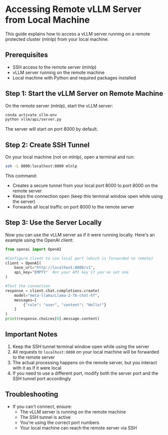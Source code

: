 # Accessing Remote vLLM Server from Local Machine

This guide explains how to access a vLLM server running on a remote protected cluster (mlnlp) from your local machine.

## Prerequisites
- SSH access to the remote server (mlnlp)
- vLLM server running on the remote machine
- Local machine with Python and required packages installed

## Step 1: Start the vLLM Server on Remote Machine
On the remote server (mlnlp), start the vLLM server:
```bash
conda activate vllm-env
python vllm/api/server.py
```
The server will start on port 8000 by default.

## Step 2: Create SSH Tunnel
On your local machine (not on mlnlp), open a terminal and run:
```bash
ssh -L 8000:localhost:8000 mlnlp
```
This command:
- Creates a secure tunnel from your local port 8000 to port 8000 on the remote server
- Keeps the connection open (keep this terminal window open while using the server)
- Forwards all local traffic on port 8000 to the remote server

## Step 3: Use the Server Locally
Now you can use the vLLM server as if it were running locally. Here's an example using the OpenAI client:

```python
from openai import OpenAI

#Configure client to use local port (which is forwarded to remote)
client = OpenAI(
    base_url="http://localhost:8000/v1",
    api_key="EMPTY"  #or your API key if you've set one
)

#Test the connection
response = client.chat.completions.create(
    model="meta-llama/Llama-2-7b-chat-hf",
    messages=[
        {"role": "user", "content": "Hello!"}
    ]
)
print(response.choices[0].message.content)
```

## Important Notes
1. Keep the SSH tunnel terminal window open while using the server
2. All requests to `localhost:8000` on your local machine will be forwarded to the remote server
3. The actual processing happens on the remote server, but you interact with it as if it were local
4. If you need to use a different port, modify both the server port and the SSH tunnel port accordingly

## Troubleshooting
- If you can't connect, ensure:
  - The vLLM server is running on the remote machine
  - The SSH tunnel is active
  - You're using the correct port numbers
  - Your local machine can reach the remote server via SSH 
